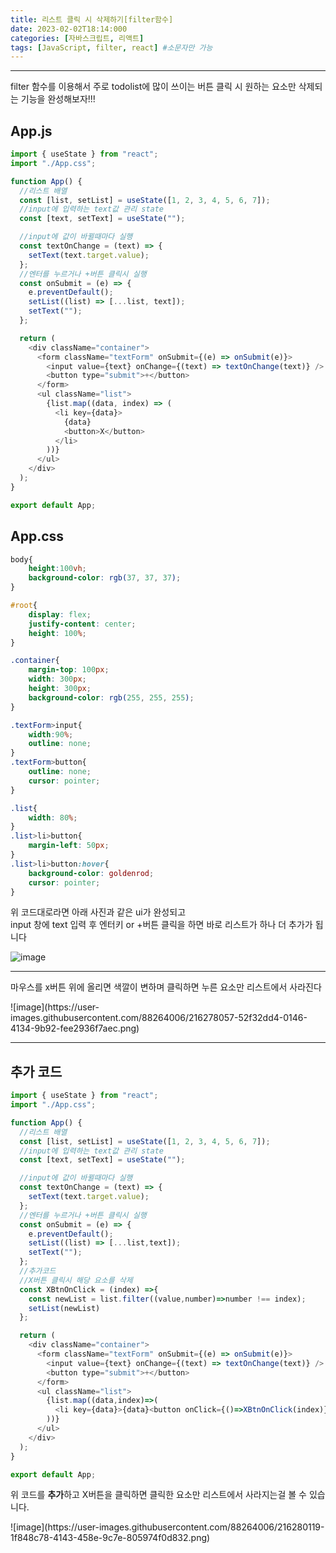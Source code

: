 ```yaml
---
title: 리스트 클릭 시 삭제하기[filter함수]
date: 2023-02-02T18:14:000
categories: [자바스크립트, 리액트]
tags: [JavaScript, filter, react] #소문자만 가능
---
```


---

<span>filter 함수를 이용해서 주로 todolist에 많이 쓰이는 버튼 클릭 시 원하는 요소만 삭제되는 기능을 완성해보자!!!</span>

## App.js

```javascript
import { useState } from "react";
import "./App.css";

function App() {
  //리스트 배열
  const [list, setList] = useState([1, 2, 3, 4, 5, 6, 7]);
  //input에 입력하는 text값 관리 state
  const [text, setText] = useState("");

  //input에 값이 바뀔때마다 실행
  const textOnChange = (text) => {
    setText(text.target.value);
  };
  //엔터를 누르거나 +버튼 클릭시 실행
  const onSubmit = (e) => {
    e.preventDefault();
    setList((list) => [...list, text]);
    setText("");
  };

  return (
    <div className="container">
      <form className="textForm" onSubmit={(e) => onSubmit(e)}>
        <input value={text} onChange={(text) => textOnChange(text)} />
        <button type="submit">+</button>
      </form>
      <ul className="list">
        {list.map((data, index) => (
          <li key={data}>
            {data}
            <button>X</button>
          </li>
        ))}
      </ul>
    </div>
  );
}

export default App;
```

## App.css

```css
body{
    height:100vh;
    background-color: rgb(37, 37, 37);
}

#root{
    display: flex;
    justify-content: center;
    height: 100%;
}

.container{
    margin-top: 100px;
    width: 300px;
    height: 300px;
    background-color: rgb(255, 255, 255);
}

.textForm>input{
    width:90%;
    outline: none;
}
.textForm>button{
    outline: none;
    cursor: pointer;
}

.list{
    width: 80%;
}
.list>li>button{
    margin-left: 50px;
}
.list>li>button:hover{
    background-color: goldenrod;
    cursor: pointer;
}
```

<span>위 코드대로라면 아래 사진과 같은 ui가 완성되고</span><br/>
<span>input 창에 text 입력 후 엔터키 or +버튼 클릭을 하면 바로 리스트가 하나 더 추가가 됩니다</span>

![image](https://user-images.githubusercontent.com/88264006/216276223-01fbcb1d-e37e-47fc-b224-066131fd694e.png)

***
<p>마우스를 x버튼 위에 올리면 색깔이 변하며 클릭하면 누른 요소만 리스트에서 사라진다</p>
![image](https://user-images.githubusercontent.com/88264006/216278057-52f32dd4-0146-4134-9b92-fee2936f7aec.png)

***
## 추가 코드
```javascript
import { useState } from "react";
import "./App.css";

function App() {
  //리스트 배열
  const [list, setList] = useState([1, 2, 3, 4, 5, 6, 7]);
  //input에 입력하는 text값 관리 state
  const [text, setText] = useState("");

  //input에 값이 바뀔때마다 실행
  const textOnChange = (text) => {
    setText(text.target.value);
  };
  //엔터를 누르거나 +버튼 클릭시 실행
  const onSubmit = (e) => {
    e.preventDefault();
    setList((list) => [...list,text]);
    setText("");
  };
  //추가코드
  //X버튼 클릭시 해당 요소를 삭제
  const XBtnOnClick = (index) =>{
    const newList = list.filter((value,number)=>number !== index);
    setList(newList)
  };

  return (
    <div className="container">
      <form className="textForm" onSubmit={(e) => onSubmit(e)}>
        <input value={text} onChange={(text) => textOnChange(text)} />
        <button type="submit">+</button>
      </form>
      <ul className="list">
        {list.map((data,index)=>(
          <li key={data}>{data}<button onClick={()=>XBtnOnClick(index)}>X</button></li>
        ))}
      </ul>
    </div>
  );
}

export default App;
```
<p>위 코드를 <b>추가</b>하고 X버튼을 클릭하면 클릭한 요소만 리스트에서 사라지는걸 볼 수 있습니다.</p>
![image](https://user-images.githubusercontent.com/88264006/216280119-1f848c78-4143-458e-9c7e-805974f0d832.png)

